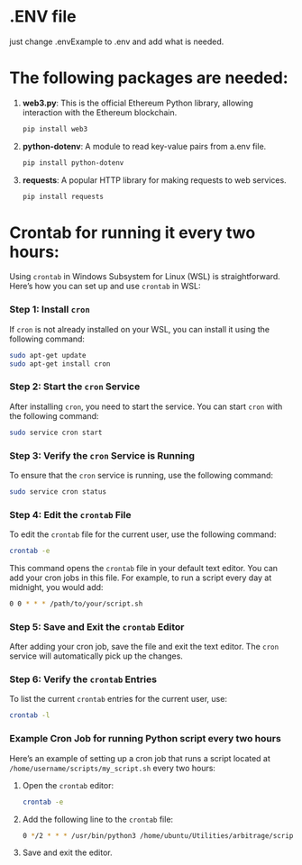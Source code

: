 # .ENV file

just change .envExample to .env and add what is needed.

# The following packages are needed:

1. **web3.py**: This is the official Ethereum Python library, allowing interaction with the Ethereum blockchain.

    ```bash
   pip install web3
    ```
2. **python-dotenv**: A module to read key-value pairs from a.env file.

   ```bash
   pip install python-dotenv
    ```
3. **requests**: A popular HTTP library for making requests to web services.

   ```bash
   pip install requests
    ```

# Crontab for running it every two hours:

Using `crontab` in Windows Subsystem for Linux (WSL) is straightforward. Here’s how you can set up and use `crontab` in WSL:

### Step 1: Install `cron`

If `cron` is not already installed on your WSL, you can install it using the following command:

```sh
sudo apt-get update
sudo apt-get install cron
```

### Step 2: Start the `cron` Service

After installing `cron`, you need to start the service. You can start `cron` with the following command:

```sh
sudo service cron start
```

### Step 3: Verify the `cron` Service is Running

To ensure that the `cron` service is running, use the following command:

```sh
sudo service cron status
```

### Step 4: Edit the `crontab` File

To edit the `crontab` file for the current user, use the following command:

```sh
crontab -e
```

This command opens the `crontab` file in your default text editor. You can add your cron jobs in this file. For example, to run a script every day at midnight, you would add:

```sh
0 0 * * * /path/to/your/script.sh
```

### Step 5: Save and Exit the `crontab` Editor

After adding your cron job, save the file and exit the text editor. The `cron` service will automatically pick up the changes.

### Step 6: Verify the `crontab` Entries

To list the current `crontab` entries for the current user, use:

```sh
crontab -l
```

### Example Cron Job for running Python script every two hours

Here’s an example of setting up a cron job that runs a script located at `/home/username/scripts/my_script.sh` every two hours:

1. Open the `crontab` editor:

    ```sh
    crontab -e
    ```

2. Add the following line to the `crontab` file:

    ```sh
    0 */2 * * * /usr/bin/python3 /home/ubuntu/Utilities/arbitrage/script.py  ### every two hours
    ```

3. Save and exit the editor.